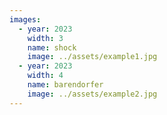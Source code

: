 ```yaml
---
images:
  - year: 2023
    width: 3
    name: shock
    image: ../assets/example1.jpg
  - year: 2023
    width: 4
    name: barendorfer
    image: ../assets/example2.jpg
---
```

